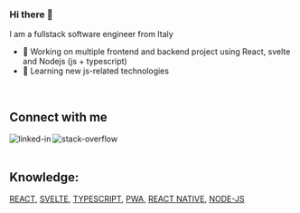 ### Hi there 👋
I am a fullstack software engineer from Italy
- 🔭 Working on multiple frontend and backend project using React, svelte and Nodejs (js + typescript)
- 🌱 Learning new js-related technologies
<br>

## Connect with me

[<img align="left" alt="linked-in" src="https://img.shields.io/badge/linkedin-%230077B5.svg?&style=for-the-badge&logo=linkedin&logoColor=white" />](https://www.linkedin.com/in/raffaele-mor%C3%AC-291a7217/)

[<img align="left" alt="stack-overflow" src="https://img.shields.io/badge/stack%20overflow-FE7A16?logo=stack-overflow&logoColor=white&style=for-the-badge" />](https://stackoverflow.com/users/3544980/raffaele)

<br>
<br>

## Knowledge:
[REACT](https://reactjs.org/),
[SVELTE](https://svelte.dev/),
[TYPESCRIPT](https://www.typescriptlang.org/),
[PWA](https://web.dev/progressive-web-apps/),
[REACT NATIVE](https://reactnative.dev/),
[NODE-JS](https://nodejs.org/)
<br>
<br>

<!--
**Raffaele/raffaele** is a ✨ _special_ ✨ repository because its `README.md` (this file) appears on your GitHub profile.

Here are some ideas to get you started:

- 🔭 I’m currently working on ...
- 🌱 I’m currently learning ...
- 👯 I’m looking to collaborate on ...
- 🤔 I’m looking for help with ...
- 💬 Ask me about ...
- 📫 How to reach me: ...
- 😄 Pronouns: ...
- ⚡ Fun fact: ...
-->
